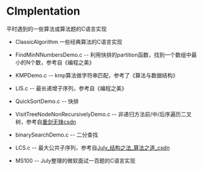 CImplentation
=============
平时遇到的一些算法或算法题的C语言实现

* ClassicAlgorithm 一些经典算法的C语言实现
 * FindMinNNumbersDemo.c -- 利用快排的partition函数，找到一个数组中最小的N个数，参考自《编程之美》
 * KMPDemo.c -- kmp算法做字符串匹配，参考了《算法与数据结构》
 * LIS.c -- 最长递增子序列，参考自《编程之美》
 * QuickSortDemo.c -- 快排
 * VisitTreeNodeNonRecursivelyDemo.c -- 非递归方法前/中/后序遍历二叉树，参考自[重剑无锋csdn](http://blog.csdn.net/kofsky/article/details/2886453)
 * binarySearchDemo.c -- 二分查找
 * LCS.c -- 最大公共子序列，参考自[July_结构之法_算法之道_csdn](http://blog.csdn.net/v_july_v/article/details/6695482)

* MS100 -- July整理的微软面试一百题的C语言实现
